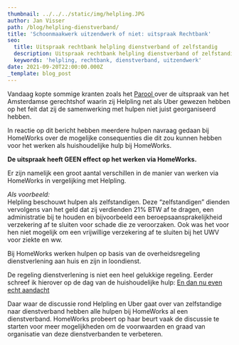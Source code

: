 ```yaml
---
thumbnail: ../../../static/img/helpling.JPG
author: Jan Visser
path: /blog/helpling-dienstverband/
title: 'Schoonmaakwerk uitzendwerk of niet: uitspraak Rechtbank'
seo:
  title: Uitspraak rechtbank helpling dienstverband of zelfstandig
  description: Uitspraak rechtbank helpling dienstverband of zelfstandig
  keywords: 'helpling, rechtbank, dienstverband, uitzendwerk'
date: 2021-09-20T22:00:00.000Z
_template: blog_post
---
```




Vandaag kopte sommige kranten zoals het [Parool ](https://www.parool.nl/nederland/schoonmakers-staan-in-hun-recht-werken-via-app-helpling-is-volgens-gerechtshof-wel-uitzendwerk\~b1278d51/ "Helpling zelfstandige uitzendwerk")over de uitspraak van het Amsterdamse gerechtshof waarin zij Helpling net als Uber gewezen hebben op het feit dat zij de samenwerking met hulpen niet juist georganiseerd hebben.

In reactie op dit bericht hebben meerdere hulpen navraag gedaan bij HomeWorks over de mogelijke consequenties die dit zou kunnen hebben voor het werken als huishoudelijke hulp bij HomeWorks.

**De uitspraak heeft GEEN effect op het werken via HomeWorks.**

Er zijn namelijk een groot aantal verschillen in de manier van werken via HomeWorks in vergelijking met Helpling.

_Als voorbeeld:_  
Helpling beschouwt hulpen als zelfstandigen. Deze “zelfstandigen” dienden vervolgens van het geld dat zij verdienden 21% BTW af te dragen, een administratie bij te houden en bijvoorbeeld een beroepsaansprakelijkheid verzekering af te sluiten voor schade die ze veroorzaken. Ook was het voor hen niet mogelijk om een vrijwillige verzekering af te sluiten bij het UWV voor ziekte en ww.

Bij HomeWorks werken hulpen op basis van de overheidsregeling dienstverlening aan huis en zijn in loondienst.

De regeling dienstverlening is niet een heel gelukkige regeling. Eerder schreef ik hierover op de dag van de huishoudelijke hulp: [En dan nu even echt aandacht ](https://www.dedagvandehuishoudelijkehulp.nl/en-dan-nu-even-echte-aandacht/ "dag van de huishoudelijke hulp aandacht voor voorwaarden huishoudelijke hulp")

Daar waar de discussie rond Helpling en Uber gaat over van zelfstandige naar dienstverband hebben alle hulpen bij  HomeWorks al een dienstverband. HomeWorks probeert op haar beurt vaak de discussie te starten voor meer mogelijkheden om de voorwaarden en graad van organisatie van deze dienstverbanden te verbeteren.
